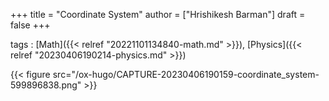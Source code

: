 +++
title = "Coordinate System"
author = ["Hrishikesh Barman"]
draft = false
+++

tags
: [Math]({{< relref "20221101134840-math.md" >}}), [Physics]({{< relref "20230406190214-physics.md" >}})

{{< figure src="/ox-hugo/CAPTURE-20230406190159-coordinate_system-599896838.png" >}}

